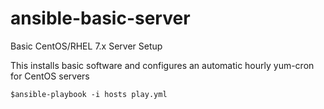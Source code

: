 # ansible-basic-server

Basic CentOS/RHEL 7.x Server Setup

This installs basic software and configures an automatic hourly yum-cron for CentOS servers

`$ansible-playbook -i hosts play.yml`
